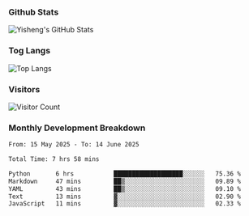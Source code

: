### Github Stats
![Yisheng's GitHub Stats](https://github-readme-stats-9qabuvhk1-gongyisheng.vercel.app/api?username=gongyisheng&count_private=true&show_icons=true)
### Tog Langs
![Top Langs](https://github-readme-stats-9qabuvhk1-gongyisheng.vercel.app/api/top-langs/?username=gongyisheng&layout=compact)
### Visitors
![Visitor Count](https://profile-counter.glitch.me/gongyisheng/count.svg)
### Monthly Development Breakdown
<!--START_SECTION:waka-->

```txt
From: 15 May 2025 - To: 14 June 2025

Total Time: 7 hrs 58 mins

Python       6 hrs           ███████████████████░░░░░░   75.36 %
Markdown     47 mins         ██▒░░░░░░░░░░░░░░░░░░░░░░   09.89 %
YAML         43 mins         ██▒░░░░░░░░░░░░░░░░░░░░░░   09.10 %
Text         13 mins         ▓░░░░░░░░░░░░░░░░░░░░░░░░   02.90 %
JavaScript   11 mins         ▓░░░░░░░░░░░░░░░░░░░░░░░░   02.33 %
```

<!--END_SECTION:waka-->
